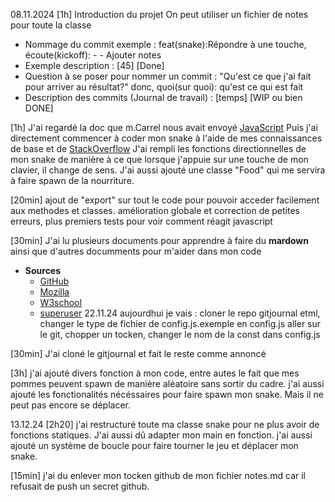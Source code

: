 
08.11.2024
[1h]
Introduction du projet
On peut utiliser un fichier de notes pour toute la classe
- Nommage du commit exemple : feat(snake):Répondre à une touche, écoute(kickoff): - - Ajouter notes
- Exemple description : [45] [Done]
- Question à se poser pour nommer un commit : "Qu'est ce que j'ai fait pour arriver au résultat?" donc, quoi(sur quoi): qu'est ce qui est fait
- Description des commits (Journal de travail) : [temps] [WIP ou bien DONE]

[1h]
J'ai regardé la doc que m.Carrel nous avait envoyé [JavaScript](https://fr.javascript.info/)
Puis j'ai directement commencer à coder mon snake à l'aide de mes connaissances de base et de [StackOverflow](https://stackoverflow.com/questions/4416505/how-to-take-keyboard-input-in-javascript)
J'ai rempli les fonctions directionnelles de mon snake de manière à ce que lorsque j'appuie sur une touche de mon clavier, il change de sens.
J'ai aussi ajouté une classe "Food" qui me servira à faire spawn de la nourriture.

[20min]
ajout de "export" sur tout le code pour pouvoir acceder facilement aux methodes et classes.
amélioration globale et correction de petites erreurs, plus premiers tests pour voir comment réagit javascript

[30min]
J'ai lu plusieurs documents pour apprendre à faire du **mardown** ainsi que d'autres documments pour m'aider dans mon code
- **Sources**
	- [GitHub](https://docs.github.com/en/get-started/writing-on-github/getting-started-with-writing-and-formatting-on-github/basic-writing-and-formatting-syntax#relative-links)
	- [Mozilla](https://developer.mozilla.org/en-US/docs/Web/JavaScript/Reference/Statements/export)
	- [W3school](https://www.w3schools.com/js/js_htmldom_html.asp)
	- [superuser](https://superuser.com/questions/586177/how-to-use-markdown-in-notepad)
22.11.24
aujourdhui je vais :
cloner le repo gitjournal etml, changer le type de fichier de config.js.exemple en config.js 
aller sur le git, chopper un tocken, changer le nom de la const dans config.js

[30min]
J'ai cloné le gitjournal et fait le reste comme annoncé

[3h]
j'ai ajouté divers fonction à mon code, entre autes le fait que mes pommes peuvent spawn de manière alèatoire sans sortir du cadre.
j'ai aussi ajouté les fonctionalités nécéssaires pour faire spawn mon snake. Mais il ne peut pas encore se déplacer.
	
13.12.24
[2h20]
j'ai restructuré toute ma classe snake pour ne plus avoir de fonctions statiques. J'ai aussi dû adapter mon main en fonction.
j'ai aussi ajouté un système de boucle pour faire tourner le jeu et déplacer mon snake.

[15min]
j'ai du enlever mon tocken github de mon fichier notes.md car il refusait de push un secret github.